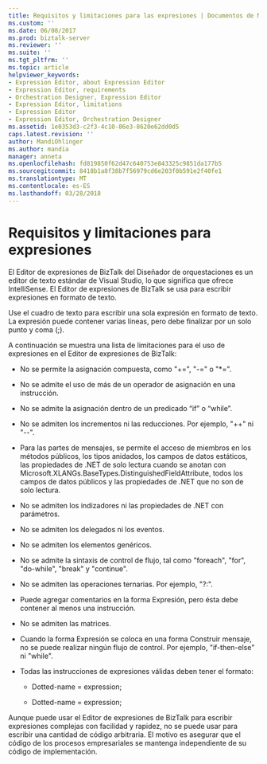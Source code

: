```yaml
---
title: Requisitos y limitaciones para las expresiones | Documentos de Microsoft
ms.custom: ''
ms.date: 06/08/2017
ms.prod: biztalk-server
ms.reviewer: ''
ms.suite: ''
ms.tgt_pltfrm: ''
ms.topic: article
helpviewer_keywords:
- Expression Editor, about Expression Editor
- Expression Editor, requirements
- Orchestration Designer, Expression Editor
- Expression Editor, limitations
- Expression Editor
- Expression Editor, Orchestration Designer
ms.assetid: 1e0353d3-c2f3-4c10-86e3-8620e62dd0d5
caps.latest.revision: ''
author: MandiOhlinger
ms.author: mandia
manager: anneta
ms.openlocfilehash: fd819850f62d47c640753e843325c9851da177b5
ms.sourcegitcommit: 8418b1a8f38b7f56979cd6e203f0b591e2f40fe1
ms.translationtype: MT
ms.contentlocale: es-ES
ms.lasthandoff: 03/28/2018
---
```

# <a name="requirements-and-limitations-for-expressions"></a>Requisitos y limitaciones para expresiones
El Editor de expresiones de BizTalk del Diseñador de orquestaciones es un editor de texto estándar de Visual Studio, lo que significa que ofrece IntelliSense. El Editor de expresiones de BizTalk se usa para escribir expresiones en formato de texto.  
  
 Use el cuadro de texto para escribir una sola expresión en formato de texto. La expresión puede contener varias líneas, pero debe finalizar por un solo punto y coma (;).  
  
 A continuación se muestra una lista de limitaciones para el uso de expresiones en el Editor de expresiones de BizTalk:  
  
-   No se permite la asignación compuesta, como "+=", "-=" o "*=".  
  
-   No se admite el uso de más de un operador de asignación en una instrucción.  
  
-   No se admite la asignación dentro de un predicado “if” o “while”.  
  
-   No se admiten los incrementos ni las reducciones. Por ejemplo, "++" ni "--".  
  
-   Para las partes de mensajes, se permite el acceso de miembros en los métodos públicos, los tipos anidados, los campos de datos estáticos, las propiedades de .NET de solo lectura cuando se anotan con Microsoft.XLANGs.BaseTypes.DistinguishedFieldAttribute, todos los campos de datos públicos y las propiedades de .NET que no son de solo lectura.  
  
-   No se admiten los indizadores ni las propiedades de .NET con parámetros.  
  
-   No se admiten los delegados ni los eventos.  
  
-   No se admiten los elementos genéricos.  
  
-   No se admite la sintaxis de control de flujo, tal como "foreach", "for", "do-while", "break" y "continue".  
  
-   No se admiten las operaciones ternarias. Por ejemplo, "?:".  
  
-   Puede agregar comentarios en la forma Expresión, pero ésta debe contener al menos una instrucción.  
  
-   No se admiten las matrices.  
  
-   Cuando la forma Expresión se coloca en una forma Construir mensaje, no se puede realizar ningún flujo de control. Por ejemplo, "if-then-else" ni "while".  
  
-   Todas las instrucciones de expresiones válidas deben tener el formato:  
  
    -   Dotted-name = expression;  
  
    -   Dotted-name = expression;  
  
 Aunque puede usar el Editor de expresiones de BizTalk para escribir expresiones complejas con facilidad y rapidez, no se puede usar para escribir una cantidad de código arbitraria. El motivo es asegurar que el código de los procesos empresariales se mantenga independiente de su código de implementación.